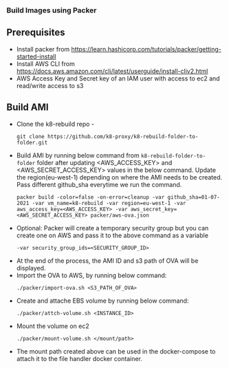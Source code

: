 ### Build Images using Packer

## Prerequisites

- Install packer from https://learn.hashicorp.com/tutorials/packer/getting-started-install
- Install AWS CLI from https://docs.aws.amazon.com/cli/latest/userguide/install-cliv2.html
- AWS Access Key and Secret key of an IAM user with access to ec2 and read/write access to s3

## Build AMI

- Clone the k8-rebuild repo - 
    ```
    git clone https://github.com/k8-proxy/k8-rebuild-folder-to-folder.git
    ```
- Build AMI by running below command from `k8-rebuild-folder-to-folder` folder after updating <AWS_ACCESS_KEY> and <AWS_SECRET_ACCESS_KEY> values in the below command. Update the region(eu-west-1) depending on where the AMI needs to be created. Pass different github_sha everytime we run the command.
    ```
    packer build -color=false -on-error=cleanup -var github_sha=01-07-2021 -var vm_name=k8-rebuild -var region=eu-west-1 -var aws_access_key=<AWS_ACCESS_KEY> -var aws_secret_key=<AWS_SECRET_ACCESS_KEY> packer/aws-ova.json
    ```
- Optional: Packer will create a temporary security group but you can create one on AWS and pass it to the above command as a variable
    ```
    -var security_group_ids=<SECURITY_GROUP_ID>
    ```
- At the end of the process, the AMI ID and s3 path of OVA will be displayed.
- Import the OVA to AWS, by running below command:
    ```
    ./packer/import-ova.sh <S3_PATH_OF_OVA>
    ```
- Create and attache EBS volume by running below command:
    ```
    ./packer/attch-volume.sh <INSTANCE_ID>
    ```
- Mount the volume on ec2
    ```
    ./packer/mount-volume.sh </mount/path>
    ```
- The mount path created above can be used in the docker-compose to attach it to the file handler docker container.
